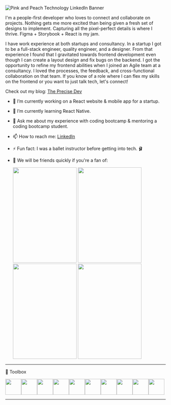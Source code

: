 ![Pink and Peach Technology LinkedIn Banner](https://github.com/karisP/karisP/assets/42557377/3b6d2023-137f-41fb-be5f-6b28bfe8f072)

I'm a people-first developer who loves to connect and collaborate on projects. Nothing gets me more excited than being given a fresh set of designs to implement. Capturing all the pixel-perfect details is where I thrive. Figma + Storybook + React is my jam.

I have work experience at both startups and consultancy. In a startup I got to be a full-stack engineer, quality engineer, and a designer. From that experience I found that I gravitated towards frontend development even though I can create a layout design and fix bugs on the backend. I got the opportunity to refine my frontend abilities when I joined an Agile team at a consultancy. I loved the processes, the feedback, and cross-functional collaboration on that team. If you know of a role where I can flex my skills on the frontend or you want to just talk tech, let's connect!

Check out my blog: [The Precise Dev](https://www.linkedin.com/in/karissaphillips/)

- 🔭 I’m currently working on a React website & mobile app for a startup.
- 🌱 I’m currently learning React Native.
- 💬 Ask me about my experience with coding bootcamp & mentoring a coding bootcamp student.
- 📫 How to reach me: [LinkedIn](https://www.linkedin.com/in/karissaphillips/)
- ⚡ Fun fact: I was a ballet instructor before getting into tech. 🩰
- 🔮 We will be friends quickly if you're a fan of:
  
  <img src="https://cdn.europosters.eu/image/1300/posters/harry-potter-philosopher-s-stone-i104639.jpg" width="200" height="300"/>
  <img src="https://pics.filmaffinity.com/Avatar_The_Last_Airbender_TV_Series-118276707-large.jpg" width="200" height="300" />
  <img src="https://flxt.tmsimg.com/assets/p16749713_b_v9_ak.jpg" width="200" height="300" />
  <img src="https://www.themoviedb.org/t/p/original/8oCqMlKKomCArVtyOjRzMN6g40Z.jpg" width="200" height="300" />

---
🧰 Toolbox

<img src="https://cdn.worldvectorlogo.com/logos/html-1.svg" width="50" height="50" /><img src="https://cdn.worldvectorlogo.com/logos/css-3.svg" width="50" height="50" /><img src="https://cdn.worldvectorlogo.com/logos/javascript-1.svg" width="50" height="50" /><img src="https://cdn.worldvectorlogo.com/logos/typescript.svg" width="50" height="50" /><img src="https://cdn.worldvectorlogo.com/logos/react-2.svg" width="50" height="50" /><img src="https://cdn.worldvectorlogo.com/logos/react-native-1.svg" width="50" height="50" /><img src="https://cdn.worldvectorlogo.com/logos/angular-icon-1.svg" width="50" height="50" /><img src="https://cdn.worldvectorlogo.com/logos/npm.svg" width="50" height="50" /><img src="https://cdn.worldvectorlogo.com/logos/material-ui-1.svg" width="50" height="50" /><img src="https://cdn.worldvectorlogo.com/logos/firebase-1.svg" width="50" height="50" />

---
